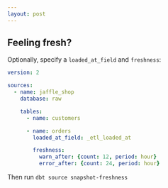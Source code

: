 ```yaml
---
layout: post
---
```


## Feeling fresh?

Optionally, specify a `loaded_at_field` and `freshness`:

```yml
version: 2

sources:
  - name: jaffle_shop
    database: raw

    tables:
      - name: customers

      - name: orders
        loaded_at_field: _etl_loaded_at

        freshness:
          warn_after: {count: 12, period: hour}
          error_after: {count: 24, period: hour}

```
Then run `dbt source snapshot-freshness`



